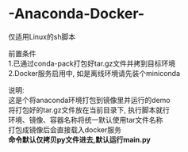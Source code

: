 # -Anaconda-Docker-
仅适用Linux的sh脚本

前置条件  
1.已通过conda-pack打包好tar.gz文件并拷到目标环境  
2.Docker服务启用中, 如是离线环境请先装个miniconda

说明:  
这是个将anaconda环境打包到镜像里并运行的demo  
将打包好的tar.gz文件放在当前目录下, 执行脚本就行  
环境、镜像、容器名称将统一默认使用tar文件名称  
打包成镜像后会直接载入docker服务  
**命令默认仅拷贝py文件进去,默认运行main.py**  
